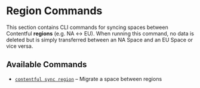 # Region Commands

This section contains CLI commands for syncing spaces between Contentful **regions** (e.g. NA ↔ EU). When running this command, no data is deleted but is simply transferred between an NA Space and an EU Space or vice versa.

## Available Commands

- [`contentful sync region`](./region/README.md) – Migrate a space between regions
